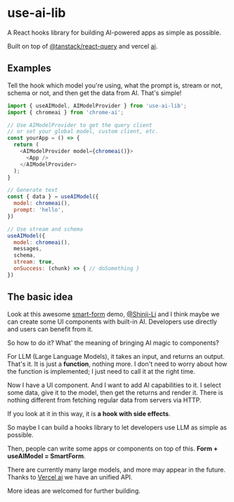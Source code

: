 # use-ai-lib
A React hooks library for building AI-powered apps as simple as possible.

Built on top of [@tanstack/react-query](https://github.com/tanstack/query) and vercel [ai](https://github.com/vercel/ai).

## Examples

Tell the hook which model you're using, what the prompt is, stream or not, schema or not, and then get the data from AI. That's simple!
```js
import { useAIModel, AIModelProvider } from 'use-ai-lib';
import { chromeai } from 'chrome-ai';

// Use AIModelProvider to get the query client
// or set your global model, custom client, etc.
const yourApp = () => {
  return (
    <AIModelProvider model={chromeai()}>
      <App />
    </AIModelProvider>
  );
}

// Generate text
const { data } = useAIModel({
  model: chromeai(),
  prompt: 'hello',
})

// Use stream and schema
useAIModel({
  model: chromeai(),
  messages,
  schema,
  stream: true,
  onSuccess: (chunk) => { // doSomething }
})
```



## The basic idea

Look at this awesome [smart-form](https://try-chromeai.vercel.app/smart-form) demo, [@Shinji-Li](https://github.com/ONLY-yours) and I think maybe we can create some UI components with built-in AI. Developers use <SmartForm> directly and users can benefit from it.

So how to do it? What' the meaning of bringing AI magic to components?

For LLM (Large Language Models), it takes an input, and returns an output. That's it. It is just a **function**, nothing more. I don't need to worry about how the function is implemented; I just need to call it at the right time.

Now I have a UI component. And I want to add AI capabilities to it. I select some data, give it to the model, then get the returns and render it. There is nothing different from fetching regular data from servers via HTTP.

If you look at it in this way, it is **a hook with side effects**.

So maybe I can build a hooks library to let developers use LLM as simple as possible.

Then, people can write some apps or components on top of this. **Form + useAIModel = SmartForm**.

There are currently many large models, and more may appear in the future. Thanks to [Vercel ai](https://sdk.vercel.ai/docs/introduction) we have an unified API.

More ideas are welcomed for further building.

